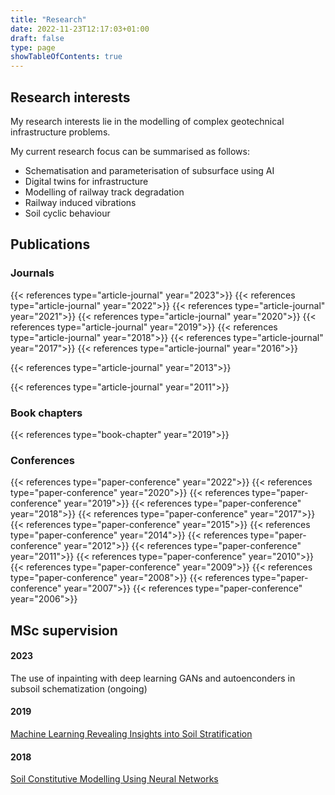 ```yaml
---
title: "Research"
date: 2022-11-23T12:17:03+01:00
draft: false
type: page
showTableOfContents: true
---
```


## Research interests
My research interests lie in the modelling of complex geotechnical infrastructure problems.

My current research focus can be summarised as follows:

* Schematisation and parameterisation of subsurface using AI
* Digital twins for infrastructure
* Modelling of railway track degradation
* Railway induced vibrations
* Soil cyclic behaviour


## Publications

### Journals
<!-- create bibliography shortcode with json info from data (json can be exported from zotero) -->
{{< references type="article-journal" year="2023">}}
{{< references type="article-journal" year="2022">}}
{{< references type="article-journal" year="2021">}}
{{< references type="article-journal" year="2020">}}
{{< references type="article-journal" year="2019">}}
{{< references type="article-journal" year="2018">}}
{{< references type="article-journal" year="2017">}}
{{< references type="article-journal" year="2016">}}
<!-- {{< references type="article-journal" year="2015">}} -->
<!-- {{< references type="article-journal" year="2014">}} -->
{{< references type="article-journal" year="2013">}}
<!-- {{< references type="article-journal" year="2012">}} -->
{{< references type="article-journal" year="2011">}}

### Book chapters
{{< references type="book-chapter" year="2019">}}

### Conferences
{{< references type="paper-conference" year="2022">}}
{{< references type="paper-conference" year="2020">}}
{{< references type="paper-conference" year="2019">}}
{{< references type="paper-conference" year="2018">}}
{{< references type="paper-conference" year="2017">}}
{{< references type="paper-conference" year="2015">}}
{{< references type="paper-conference" year="2014">}}
{{< references type="paper-conference" year="2012">}}
{{< references type="paper-conference" year="2011">}}
{{< references type="paper-conference" year="2010">}}
{{< references type="paper-conference" year="2009">}}
{{< references type="paper-conference" year="2008">}}
{{< references type="paper-conference" year="2007">}}
{{< references type="paper-conference" year="2006">}}


## MSc supervision

#### 2023
The use of inpainting with deep learning GANs and autoenconders in subsoil schematization (ongoing)

#### 2019
[Machine Learning Revealing Insights into Soil Stratification](https://repository.tudelft.nl/islandora/object/uuid:1b91c352-0544-4744-9023-4efbcfd8bdd7/datastream/OBJ/download)

#### 2018
[Soil Constitutive Modelling Using Neural Networks](https://repository.tudelft.nl/islandora/object/uuid:278a44fc-086c-4f7d-8d67-dfd07f12edbb/datastream/OBJ/download)